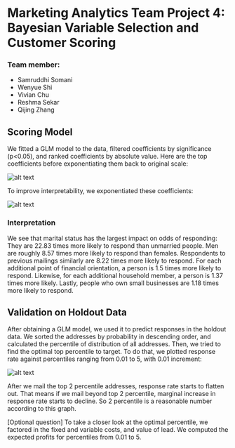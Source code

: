 # Marketing Analytics Team Project 4: Bayesian Variable Selection and Customer Scoring

### Team member:
  * Samruddhi Somani
  * Wenyue Shi
  * Vivian Chu
  * Reshma Sekar
  * Qijing Zhang


## Scoring Model

We fitted a GLM model to the data, filtered coefficients by significance (p<0.05), and ranked coefficients by absolute value. Here are the top coefficients before exponentiating them back to original scale:

![alt text](https://github.com/samruddhisomani/MKT4/blob/master/coef.png "Coefficients")

To improve interpretability, we exponentiated these coefficients:

![alt text](https://github.com/samruddhisomani/MKT4/blob/master/exp_coef.png "Exp Coefficients")

### Interpretation

We see that marital status has the largest impact on odds of responding: They are 22.83 times more likely to respond than unmarried people.  Men are roughly 8.57 times more likely to respond than females. Respondents to previous mailings similarly are 8.22 times more likely to respond. For each additional point of financial orientation, a person is 1.5 times more likely to respond. Likewise, for each additional household member, a person is 1.37 times more likely. Lastly, people who own small businesses are 1.18 times more likely to respond. 

## Validation on Holdout Data

After obtaining a GLM model, we used it to predict responses in the holdout data. We sorted the addresses by probability in descending order, and calculated the percentile of distribution of all addresses. Then, we tried to find the optimal top percentile to target. To do that, we plotted response rate against percentiles ranging from 0.01 to 5, with 0.01 increment:

![alt text](https://github.com/samruddhisomani/MKT4/blob/master/response.png "Reponse Rate")

After we mail the top 2 percentile addresses, response rate starts to flatten out. That means if we mail beyond top 2 percentile, marginal increase in response rate starts to decline. So 2 percentile is a reasonable number according to this graph.

[Optional question] To take a closer look at the optimal percentile, we factored in the fixed and variable costs, and value of lead. We computed the expected profits for percentiles from 0.01 to 5.